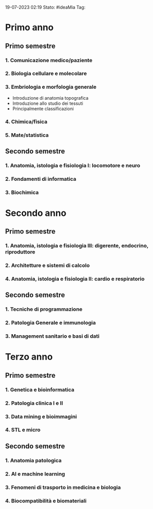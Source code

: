 19-07-2023 02:19
Stato: #ideaMia
Tag: 


# Primo anno
## Primo semestre
### 1. Comunicazione medico/paziente
### 2. Biologia cellulare e molecolare
### 3. Embriologia e morfologia generale 
- Introduzione di anatomia topografica
- Introduzione allo studio dei tessuti 
- Principalmente classificazioni
### 4. Chimica/fisica
### 5. Mate/statistica
## Secondo semestre
### 1. Anatomia, istologia e fisiologia I: locomotore e neuro
### 2. Fondamenti di informatica
### 3. Biochimica
# Secondo anno
## Primo semestre
### 1. Anatomia, istologia e fisiologia III: digerente, endocrino, riproduttore
### 2. Architetture e sistemi di calcolo
### 4. Anatomia, istologia e fisiologia II: cardio e respiratorio
## Secondo semestre
### 1. Tecniche di programmazione
### 2. Patologia Generale e immunologia
### 3. Management sanitario e basi di dati

# Terzo anno
## Primo semestre
### 1. Genetica e bioinformatica
### 2. Patologia clinica I e II
### 3. Data mining e bioimmagini
### 4. STL e micro
## Secondo semestre
### 1. Anatomia patologica
### 2. AI e machine learning
### 3. Fenomeni di trasporto in medicina e biologia
### 4. Biocompatibilità e biomateriali

